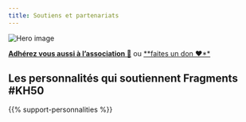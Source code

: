 ```yaml
---
title: Soutiens et partenariats
---
```


![Hero image](/images/banniere.jpg)

[**Adhérez vous aussi à l’association 🤝**](https://www.helloasso.com/associations/fragmentis-vitae/adhesions/adhesion) ou [**faites un don ❤**️](https://www.helloasso.com/associations/fragmentis-vitae/formulaires/1)


## Les personnalités qui soutiennent Fragments #KH50

{{% support-personnalities %}}


